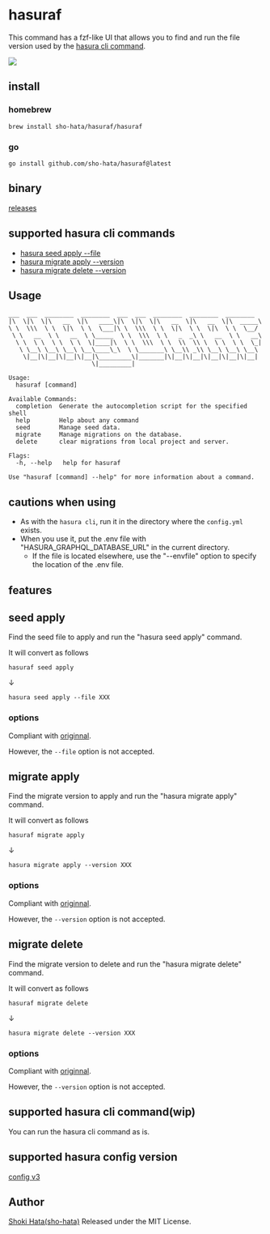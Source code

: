# hasuraf

This command has a fzf-like UI that allows you to find and run the file version used by the [hasura cli command](https://hasura.io/docs/latest/graphql/core/hasura-cli/index.html).

<img src="https://media1.giphy.com/media/aZur3hP0ke0p7vJrH8/giphy.gif?cid=790b761159378e0f6a9e19ab11981ecac39458e1a3f2db2f&rid=giphy.gif&ct=g">

## install

### homebrew

```
brew install sho-hata/hasuraf/hasuraf
```

### go

```
go install github.com/sho-hata/hasuraf@latest
```

## binary

[releases](https://github.com/sho-hata/hasuraf/releases)

## supported hasura cli commands

- [hasura seed apply --file](https://hasura.io/docs/latest/graphql/core/hasura-cli/hasura_seed_apply.html)
- [hasura migrate apply --version](https://hasura.io/docs/latest/graphql/core/hasura-cli/hasura_migrate_apply.html)
- [hasura migrate delete --version](https://hasura.io/docs/latest/graphql/core/hasura-cli/hasura_migrate_delete.html)

## Usage

```
___  ___  ________  ________  ___  ___  ________  ________  ________
|\  \|\  \|\   __  \|\   ____\|\  \|\  \|\   __  \|\   __  \|\  _____\
\ \  \\\  \ \  \|\  \ \  \___|\ \  \\\  \ \  \|\  \ \  \|\  \ \  \__/
 \ \   __  \ \   __  \ \_____  \ \  \\\  \ \   _  _\ \   __  \ \   __\
  \ \  \ \  \ \  \ \  \|____|\  \ \  \\\  \ \  \\  \\ \  \ \  \ \  \_|
   \ \__\ \__\ \__\ \__\____\_\  \ \_______\ \__\\ _\\ \__\ \__\ \__\
    \|__|\|__|\|__|\|__|\_________\|_______|\|__|\|__|\|__|\|__|\|__|
                       \|_________|

Usage:
  hasuraf [command]

Available Commands:
  completion  Generate the autocompletion script for the specified shell
  help        Help about any command
  seed        Manage seed data.
  migrate     Manage migrations on the database.
  delete      clear migrations from local project and server.

Flags:
  -h, --help   help for hasuraf

Use "hasuraf [command] --help" for more information about a command.
```

## cautions when using

- As with the `hasura cli`, run it in the directory where the `config.yml` exists.
- When you use it, put the .env file with "HASURA_GRAPHQL_DATABASE_URL" in the current directory.
  - If the file is located elsewhere, use the \"--envfile\" option to specify the location of the .env file.

## features

## seed apply

Find the seed file to apply and run the \"hasura seed apply\" command.

It will convert as follows

```
hasuraf seed apply
```

↓

```
hasura seed apply --file XXX
```

### options

Compliant with [originnal](https://hasura.io/docs/latest/graphql/core/hasura-cli/hasura_seed_apply.html#hasura-seed-apply).

However, the `--file` option is not accepted.

## migrate apply

Find the migrate version to apply and run the \"hasura migrate apply\" command.

It will convert as follows

```
hasuraf migrate apply
```

↓

```
hasura migrate apply --version XXX
```

### options

Compliant with [originnal](https://hasura.io/docs/latest/graphql/core/hasura-cli/hasura_migrate_apply.html#hasura-migrate-apply).

However, the `--version` option is not accepted.

## migrate delete

Find the migrate version to delete and run the \"hasura migrate delete\" command.

It will convert as follows

```
hasuraf migrate delete
```

↓

```
hasura migrate delete --version XXX
```

### options

Compliant with [originnal](https://hasura.io/docs/latest/graphql/core/hasura-cli/hasura_migrate_delete.html#hasura-migrate-delete).

However, the `--version` option is not accepted.

## supported hasura cli command(wip)
You can run the hasura cli command as is.

## supported hasura config version

[config v3](https://hasura.io/docs/latest/graphql/core/migrations/upgrade-v3.html)

## Author

[Shoki Hata(sho-hata)](https://github.com/sho-hata) Released under the MIT License.
